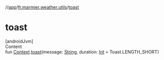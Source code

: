 //[app](../../index.md)/[fr.marmier.weather.utils](index.md)/[toast](toast.md)



# toast  
[androidJvm]  
Content  
fun [Context](https://developer.android.com/reference/kotlin/android/content/Context.html).[toast](toast.md)(message: [String](https://kotlinlang.org/api/latest/jvm/stdlib/kotlin/-string/index.html), duration: [Int](https://kotlinlang.org/api/latest/jvm/stdlib/kotlin/-int/index.html) = Toast.LENGTH_SHORT)  



